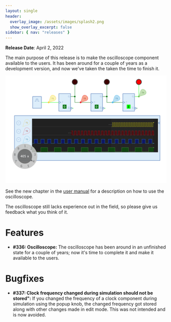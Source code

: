 ```yaml
---
layout: single
header:
  overlay_image: /assets/images/splash2.png
  show_overlay_excerpt: false
sidebar: { nav: "releases" }
---
```


**Release Date**: April 2, 2022

The main purpose of this release is to make the oscilloscope component available to the users. It has been around for a couple of years as a development version, and now we've taken the taken the time to finish it.

![Oscilloscope](/assets/images/user-manual/oscilloscope/oscilloscope-scale.png)

See the new chapter in the [user manual](/user-manual/english/oscilloscope/oscilloscope) for a description on how to use the oscilloscope.

The oscilloscope still lacks experience out in the field, so please give us feedback what you think of it.


# Features

* **#336: Oscilloscope:** The oscilloscope has been around in an unfinished state for a couple of years; now it's time to complete it and make it available to the users.

# Bugfixes

* **#337: Clock frequency changed during simulation should not be stored":** If you changed the frequency of a clock component during simulation using the popup knob, the changed frequency got stored along with other changes made in edit mode. This was not intended and is now avoided.
